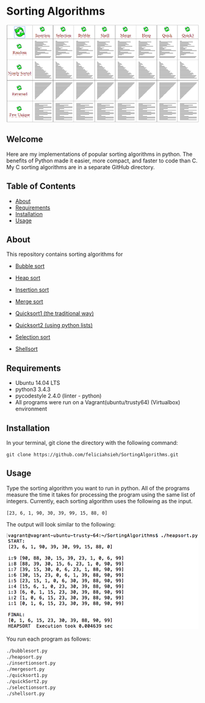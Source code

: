 # Sorting Algorithms

<p align="center"><img src="SortingAlgorithms.gif" width="700"></p>

## Welcome
Here are my implementations of popular sorting algorithms in python. The benefits of Python made it easier, more compact, and faster to code than C. My C sorting algorithms are in a separate GitHub directory.

## Table of Contents
* [About](#about)
* [Requirements](#requirements)
* [Installation](#installation)
* [Usage](#Usage)

## About
This repository contains sorting algorithms for

* [Bubble sort](https://en.wikipedia.org/wiki/Bubble_sort)

* [Heap sort](https://en.wikipedia.org/wiki/Heapsort)

* [Insertion sort](https://en.wikipedia.org/wiki/Insertion_sort)

* [Merge sort](https://en.wikipedia.org/wiki/Merge_sort)

* [Quicksort1 (the traditional way)](https://en.wikipedia.org/wiki/Quicksort)

* [Quicksort2 (using python lists)](https://en.wikipedia.org/wiki/Quicksort)

* [Selection sort](https://en.wikipedia.org/wiki/Selection_sort)

* [Shellsort](https://en.wikipedia.org/wiki/Shellsort)

## Requirements
* Ubuntu 14.04 LTS
* python3 3.4.3
* pycodestyle 2.4.0 (linter - python)
* All programs were run on a Vagrant(ubuntu/trusty64) (Virtualbox) environment

## Installation
In your terminal, git clone the directory with the following command:
```
git clone https://github.com/feliciahsieh/SortingAlgorithms.git
```

## Usage
Type the sorting algorithm you want to run in python. All of the programs measure the time it takes for processing the program using the same list of integers. Currently, each sorting algorithm uses the following as the input.
```
[23, 6, 1, 90, 30, 39, 99, 15, 88, 0]
```

The output will look similar to the following:

<p align="center"><img src="HeapsortExample.png" width="700"></p>

You run each program as follows:

```
./bubblesort.py
./heapsort.py
./insertionsort.py
./mergesort.py
./quicksort1.py
./quickSort2.py
./selectionsort.py
./shellsort.py
```
